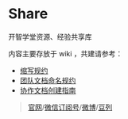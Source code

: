 # Share

开智学堂资源、经验共享库

内容主要存放于 wiki ，共建请参考：

- [缩写规约](https://github.com/OpenMindClub/Share/wiki/HbShortRule)
- [团队文档命名规约](http://ishanshan.top/community/HbDocName.html)
- [协作文档创建指南](http://ishanshan.top/community/HbDoc.html)


>[官网](http://www.eopenmind.com/)/[微信订阅号](http://top.aiweibang.com/u/290766)/[微博](http://weibo.com/openmindclub)/[豆列](http://www.douban.com/people/openmindclub/doulists/all)
